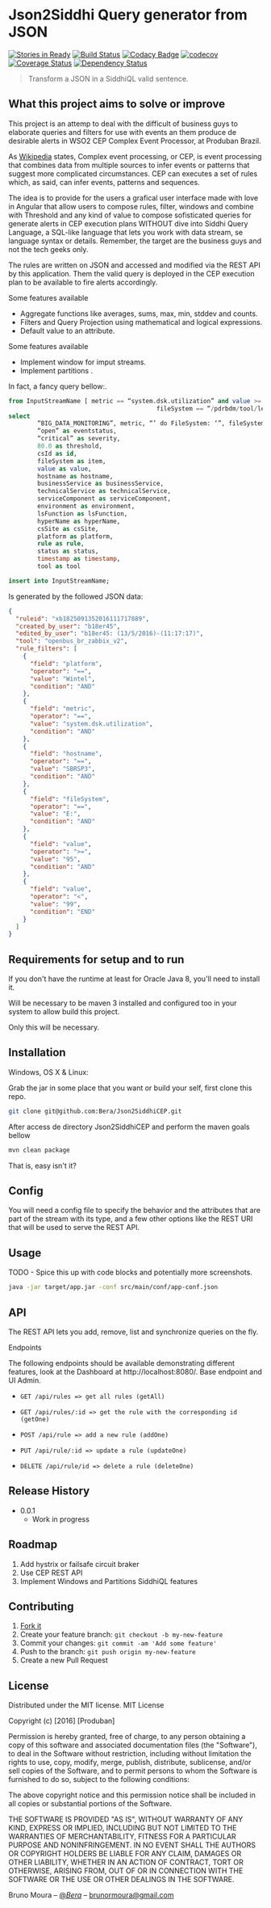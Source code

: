 
# Json2Siddhi Query generator from JSON

[![Stories in Ready](https://badge.waffle.io/Bera/Json2SiddhiCEP.png?label=ready&title=Ready)](https://waffle.io/Bera/Json2SiddhiCEP)
[![Build Status](https://travis-ci.org/Bera/Json2SiddhiCEP.svg?branch=master)](https://travis-ci.org/Bera/Json2SiddhiCEP)
[![Codacy Badge](https://api.codacy.com/project/badge/Grade/e7da0eab5128486ebca9996c3b3a0449)](https://www.codacy.com/app/brunormoura/Json2SiddhiCEP)
[![codecov](https://codecov.io/gh/Bera/Json2SiddhiCEP/branch/master/graph/badge.svg)](https://codecov.io/gh/Bera/Json2SiddhiCEP)
[![Coverage Status](https://coveralls.io/repos/github/Bera/Json2SiddhiCEP/badge.svg?branch=master)](https://coveralls.io/github/Bera/Json2SiddhiCEP?branch=master)
[![Dependency Status](https://www.versioneye.com/user/projects/576bcb64cd6d51003e9206e9/badge.svg?style=flat-square)](https://www.versioneye.com/user/projects/576bcb64cd6d51003e9206e9)


> Transform a JSON in a SiddhiQL valid sentence.


## What this project aims to solve or improve 

This project is an attemp to deal with the difficult of business guys to elaborate queries and filters for use with events an them produce de desirable alerts in WSO2 CEP Complex Event Processor, at Produban Brazil.

As [Wikipedia](https://en.wikipedia.org/wiki/Complex_event_processing) states, Complex event processing, or CEP, is event processing that combines data from multiple sources to infer events or patterns that suggest more complicated
circumstances. CEP can executes a set of rules which, as said, can infer events, patterns and sequences.

The idea is to provide for the users a grafical user interface made with love in Angular that allow users to compose rules, filter, windows and combine with Threshold  and any kind of value to compose sofisticated queries for generate alerts in CEP execution plans  WITHOUT dive into Siddhi Query Language, a SQL-like language that lets you work with data stream, se language syntax or details. Remember, the target are the business guys and not the tech geeks only.

The rules are written on JSON and accessed and modified via the REST API by this application. Them the valid query is deployed in the CEP execution plan to be available to fire alerts accordingly.  

Some features available

* Aggregate functions like averages, sums, max, min, stddev and counts.
* Filters and Query Projection using mathematical and logical expressions.
* Default value to an attribute.

Some features available

* Implement window for imput streams.
* Implement partitions .

In fact, a fancy query bellow:.
```sql
from InputStreamName [ metric == “system.dsk.utilization” and value >= 80 and tsName == “I_BIG_DATA_MONITORING” and (fileSystem == “/pdr/bdm” or
                                         fileSystem == “/pdrbdm/tool/level”)]
select
        “BIG_DATA_MONITORING”, metric, “’ do FileSystem: ‘”, fileSystem, “’ above threshold: 80%”, “. Value: “, value, “%.” ) as message,
        “open” as eventstatus,
        “critical” as severity,
        80.0 as threshold,
        csId as id,
        fileSystem as item,
        value as value,
        hostname as hostname,
        businessService as businessService,
        technicalService as technicalService,
        serviceComponent as serviceComponent,
        environment as environment,
        lsFunction as lsFunction,
        hyperName as hyperName,
        csSite as csSite,
        platform as platform,
        rule as rule,
        status as status,
        timestamp as timestamp,
        tool as tool

insert into InputStreamName;
```
 Is generated by the followed JSON data:

```json
{
  "ruleid": "xb1825091352016111717889",
  "created_by_user": "b18er45",
  "edited_by_user": "b18er45: (13/5/2016)-(11:17:17)",
  "tool": "openbus_br_zabbix_v2",
  "rule_filters": [
    {
      "field": "platform",
      "operator": "==",
      "value": "Wintel",
      "condition": "AND"
    },
    {
      "field": "metric",
      "operator": "==",
      "value": "system.dsk.utilization",
      "condition": "AND"
    },
    {
      "field": "hostname",
      "operator": "==",
      "value": "SBRSP3",
      "condition": "AND"
    },
    {
      "field": "fileSystem",
      "operator": "==",
      "value": "E:",
      "condition": "AND"
    },
    {
      "field": "value",
      "operator": ">=",
      "value": "95",
      "condition": "AND"
    },
    {
      "field": "value",
      "operator": "<",
      "value": "99",
      "condition": "END"
    }
  ]
}
```


##  Requirements for setup and to run

If you don't have the runtime at least for Oracle Java 8, you'll need to install it.

Will be necessary to be maven 3 installed and configured too in your system to allow build this project.
 
Only this will be necessary.

## Installation

Windows, OS X & Linux:

Grab the jar in some place that you want or build your self, first clone this repo. 

```sh
git clone git@github.com:Bera/Json2SiddhiCEP.git
```
After access de directory Json2SiddhiCEP and perform the maven goals bellow

```sh
mvn clean package
```
That is, easy isn't it?

## Config

You will need a config file to specify the behavior and the attributes that are part of the stream with its type, and a few other options like the REST URI that will be used to serve the REST API.

## Usage 

TODO - Spice this up with code blocks and potentially more screenshots.

```sh
java -jar target/app.jar -conf src/main/conf/app-conf.json
```
## API

The REST API lets you add, remove, list and synchronize queries on the fly.

Endpoints

The following endpoints should be available demonstrating different features, look at the  Dashboard at http://localhost:8080/.  Base endpoint and UI Admin.

-     GET /api/rules => get all rules (getAll)
-     GET /api/rules/:id => get the rule with the corresponding id (getOne)
-     POST /api/rule => add a new rule (addOne)
-     PUT /api/rule/:id => update a rule (updateOne)
-     DELETE /api/rule/id => delete a rule (deleteOne)

## Release History

* 0.0.1
    * Work in progress

## Roadmap

1. Add hystrix or failsafe circuit braker
2. Use CEP REST API
3. Implement Windows and Partitions SiddhiQL features

## Contributing

1. [Fork it](https://github.com/Bera/Json2SiddhiCEP)
2. Create your feature branch: `git checkout -b my-new-feature`
3. Commit your changes: `git commit -am 'Add some feature'`
4. Push to the branch: `git push origin my-new-feature`
5. Create a new Pull Request

## License

Distributed under the MIT license. MIT License

Copyright (c) [2016] [Produban]

Permission is hereby granted, free of charge, to any person obtaining a copy
of this software and associated documentation files (the "Software"), to deal
in the Software without restriction, including without limitation the rights
to use, copy, modify, merge, publish, distribute, sublicense, and/or sell
copies of the Software, and to permit persons to whom the Software is
furnished to do so, subject to the following conditions:

The above copyright notice and this permission notice shall be included in all
copies or substantial portions of the Software.

THE SOFTWARE IS PROVIDED "AS IS", WITHOUT WARRANTY OF ANY KIND, EXPRESS OR
IMPLIED, INCLUDING BUT NOT LIMITED TO THE WARRANTIES OF MERCHANTABILITY,
FITNESS FOR A PARTICULAR PURPOSE AND NONINFRINGEMENT. IN NO EVENT SHALL THE
AUTHORS OR COPYRIGHT HOLDERS BE LIABLE FOR ANY CLAIM, DAMAGES OR OTHER
LIABILITY, WHETHER IN AN ACTION OF CONTRACT, TORT OR OTHERWISE, ARISING FROM,
OUT OF OR IN CONNECTION WITH THE SOFTWARE OR THE USE OR OTHER DEALINGS IN THE
SOFTWARE.

Bruno Moura – [@_Bera_](https://twitter.com/_Bera_) – brunormoura@gmail.com






